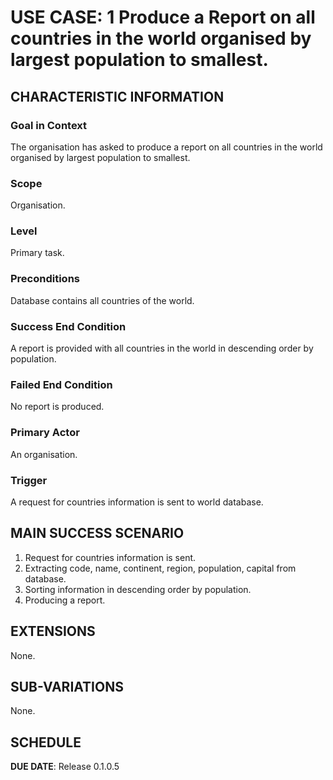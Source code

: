 # USE CASE: 1 Produce a Report on all countries in the world organised by largest population to smallest.

## CHARACTERISTIC INFORMATION

### Goal in Context

The organisation has asked to produce a report on all countries in the world organised by largest population to smallest.

### Scope

Organisation.

### Level

Primary task.

### Preconditions

Database contains all countries of the world.

### Success End Condition

A report is provided with all countries in the world in descending order by population.

### Failed End Condition

No report is produced.

### Primary Actor

An organisation.

### Trigger

A request for countries information is sent to world database.

## MAIN SUCCESS SCENARIO

1. Request for countries information is sent.
2. Extracting code, name, continent, region, population, capital from database.
3. Sorting information in descending order by population.
4. Producing a report.

## EXTENSIONS

None.

## SUB-VARIATIONS

None.

## SCHEDULE

**DUE DATE**: Release 0.1.0.5